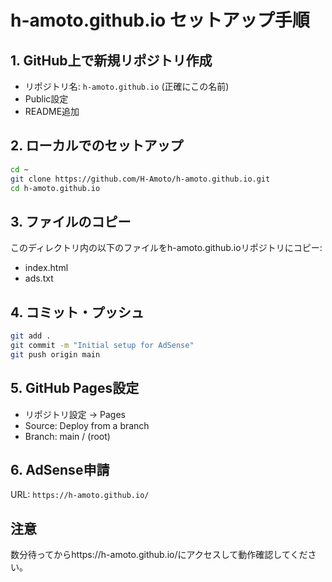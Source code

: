 # h-amoto.github.io セットアップ手順

## 1. GitHub上で新規リポジトリ作成
- リポジトリ名: `h-amoto.github.io` (正確にこの名前)
- Public設定
- README追加

## 2. ローカルでのセットアップ
```bash
cd ~
git clone https://github.com/H-Amoto/h-amoto.github.io.git
cd h-amoto.github.io
```

## 3. ファイルのコピー
このディレクトリ内の以下のファイルをh-amoto.github.ioリポジトリにコピー:
- index.html
- ads.txt

## 4. コミット・プッシュ
```bash
git add .
git commit -m "Initial setup for AdSense"
git push origin main
```

## 5. GitHub Pages設定
- リポジトリ設定 → Pages
- Source: Deploy from a branch
- Branch: main / (root)

## 6. AdSense申請
URL: `https://h-amoto.github.io/`

## 注意
数分待ってからhttps://h-amoto.github.io/にアクセスして動作確認してください。